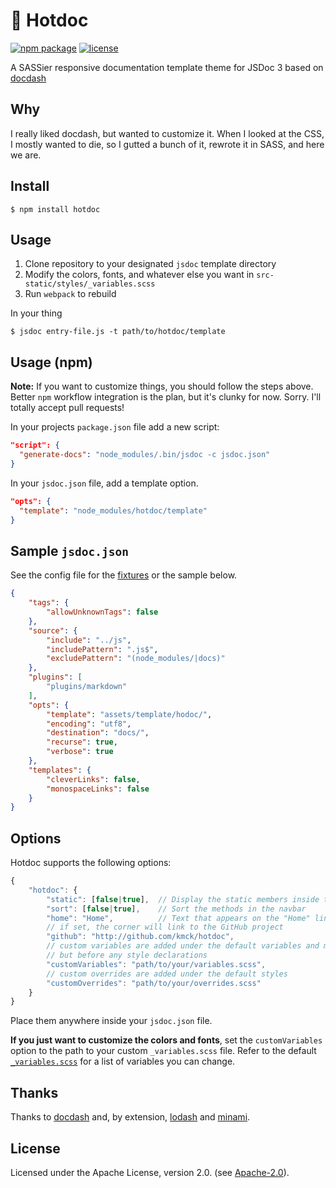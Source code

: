 # 🌭 Hotdoc
[![npm package](https://img.shields.io/npm/v/hotdoc.svg)](https://www.npmjs.com/package/hotdoc) [![license](https://img.shields.io/npm/l/hotdoc.svg)](LICENSE.md)

A SASSier responsive documentation template theme for JSDoc 3 based on [docdash](https://github.com/clenemt/docdash)

## Why

I really liked docdash, but wanted to customize it. When I looked at the CSS, I mostly wanted to die, so I gutted a bunch of it, rewrote it in SASS, and here we are.

## Install

    $ npm install hotdoc

## Usage

1. Clone repository to your designated `jsdoc` template directory
2. Modify the colors, fonts, and whatever else you want in `src-static/styles/_variables.scss`
3. Run `webpack` to rebuild

In your thing

    $ jsdoc entry-file.js -t path/to/hotdoc/template

## Usage (npm)

**Note:** If you want to customize things, you should follow the steps above. Better `npm` workflow integration is the plan, but it's clunky for now. Sorry. I'll totally accept pull requests!

In your projects `package.json` file add a new script:

```json
"script": {
  "generate-docs": "node_modules/.bin/jsdoc -c jsdoc.json"
}
```

In your `jsdoc.json` file, add a template option.

```json
"opts": {
  "template": "node_modules/hotdoc/template"
}
```

## Sample `jsdoc.json`

See the config file for the [fixtures](fixtures/fixtures.conf.json) or the sample below.

```json
{
    "tags": {
        "allowUnknownTags": false
    },
    "source": {
        "include": "../js",
        "includePattern": ".js$",
        "excludePattern": "(node_modules/|docs)"
    },
    "plugins": [
        "plugins/markdown"
    ],
    "opts": {
        "template": "assets/template/hodoc/",
        "encoding": "utf8",
        "destination": "docs/",
        "recurse": true,
        "verbose": true
    },
    "templates": {
        "cleverLinks": false,
        "monospaceLinks": false
    }
}
```

## Options

Hotdoc supports the following options:

```js
{
    "hotdoc": {
        "static": [false|true],  // Display the static members inside the navbar
        "sort": [false|true],    // Sort the methods in the navbar
        "home": "Home",          // Text that appears on the "Home" link
        // if set, the corner will link to the GitHub project
        "github": "http://github.com/kmck/hotdoc",
        // custom variables are added under the default variables and mixins,
        // but before any style declarations
        "customVariables": "path/to/your/variables.scss",
        // custom overrides are added under the default styles
        "customOverrides": "path/to/your/overrides.scss"
    }
}
```

Place them anywhere inside your `jsdoc.json` file.

**If you just want to customize the colors and fonts**, set the `customVariables` option to the path to your custom `_variables.scss` file. Refer to the default [`_variables.scss`](template/src/styles/_variables.scss) for a list of variables you can change.

## Thanks

Thanks to [docdash](https://github.com/) and, by extension, [lodash](https://lodash.com) and [minami](https://github.com/nijikokun/minami).

## License

Licensed under the Apache License, version 2.0. (see [Apache-2.0](LICENSE.md)).
